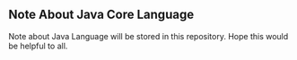 ## Note About Java Core Language

Note about Java Language will be stored in this repository. Hope this would be helpful to all.
